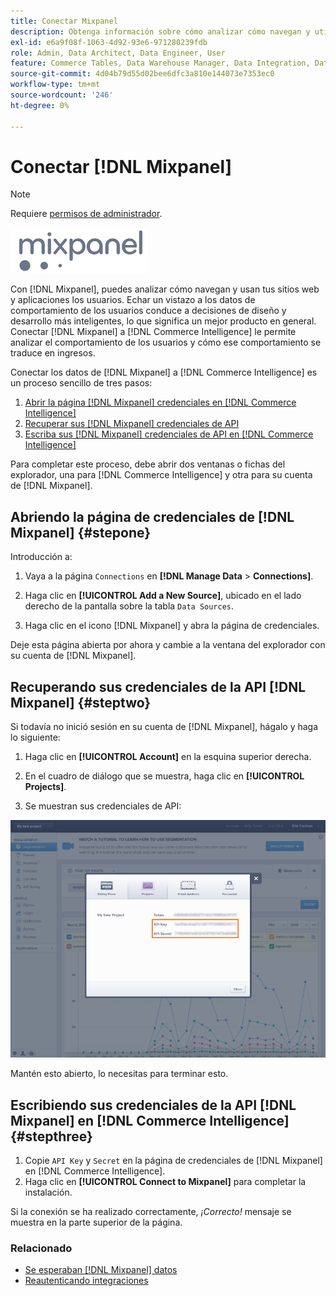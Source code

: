 ```yaml
---
title: Conectar Mixpanel
description: Obtenga información sobre cómo analizar cómo navegan y utilizan los usuarios sus sitios web y aplicaciones.
exl-id: e6a9f08f-1063-4d92-93e6-971280239fdb
role: Admin, Data Architect, Data Engineer, User
feature: Commerce Tables, Data Warehouse Manager, Data Integration, Data Import/Export
source-git-commit: 4d04b79d55d02bee6dfc3a810e144073e7353ec0
workflow-type: tm+mt
source-wordcount: '246'
ht-degree: 0%

---
```


# Conectar [!DNL Mixpanel]

>[!NOTE]
>
>Requiere [permisos de administrador](../../../administrator/user-management/user-management.md).

![Logotipo de Mixpanel](../../../assets/Mixpanel_logo.png)

Con [!DNL Mixpanel], puedes analizar cómo navegan y usan tus sitios web y aplicaciones los usuarios. Echar un vistazo a los datos de comportamiento de los usuarios conduce a decisiones de diseño y desarrollo más inteligentes, lo que significa un mejor producto en general. Conectar [!DNL Mixpanel] a [!DNL Commerce Intelligence] le permite analizar el comportamiento de los usuarios y cómo ese comportamiento se traduce en ingresos.

Conectar los datos de [!DNL Mixpanel] a [!DNL Commerce Intelligence] es un proceso sencillo de tres pasos:

1. [Abrir la página  [!DNL Mixpanel] credenciales en [!DNL Commerce Intelligence]](#stepone)
1. [Recuperar sus  [!DNL Mixpanel] credenciales de API](#steptwo)
1. [Escriba sus [!DNL Mixpanel] credenciales de API en [!DNL Commerce Intelligence]](#stepthree)

Para completar este proceso, debe abrir dos ventanas o fichas del explorador, una para [!DNL Commerce Intelligence] y otra para su cuenta de [!DNL Mixpanel].

## Abriendo la página de credenciales de [!DNL Mixpanel] {#stepone}

Introducción a:

1. Vaya a la página `Connections` en **[!DNL Manage Data** > **Connections]**.

1. Haga clic en **[!UICONTROL Add a New Source]**, ubicado en el lado derecho de la pantalla sobre la tabla `Data Sources`.

1. Haga clic en el icono [!DNL Mixpanel] y abra la página de credenciales.

Deje esta página abierta por ahora y cambie a la ventana del explorador con su cuenta de [!DNL Mixpanel].

## Recuperando sus credenciales de la API [!DNL Mixpanel] {#steptwo}

Si todavía no inició sesión en su cuenta de [!DNL Mixpanel], hágalo y haga lo siguiente:

1. Haga clic en **[!UICONTROL Account]** en la esquina superior derecha.

1. En el cuadro de diálogo que se muestra, haga clic en **[!UICONTROL Projects]**.

1. Se muestran sus credenciales de API:

![Recuperando credenciales de API de Mixpanel](../../../assets/Mixpanel_API_creds.png)

Mantén esto abierto, lo necesitas para terminar esto.

## Escribiendo sus credenciales de la API [!DNL Mixpanel] en [!DNL Commerce Intelligence] {#stepthree}

1. Copie `API Key` y `Secret` en la página de credenciales de [!DNL Mixpanel] en [!DNL Commerce Intelligence].
1. Haga clic en **[!UICONTROL Connect to Mixpanel]** para completar la instalación.

Si la conexión se ha realizado correctamente, _¡Correcto!_ mensaje se muestra en la parte superior de la página.

### Relacionado

* [Se esperaban  [!DNL Mixpanel] datos](../integrations/mixpanel-data.md)
* [Reautenticando integraciones](https://experienceleague.adobe.com/docs/commerce-knowledge-base/kb/how-to/mbi-reauthenticating-integrations.html)
